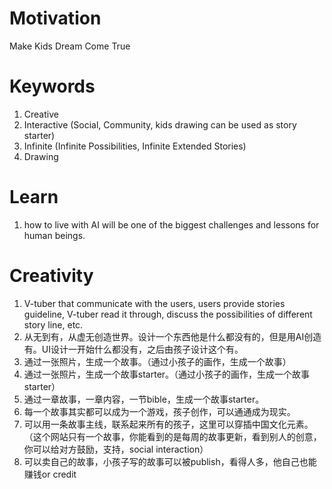 Motivation
===============
Make Kids Dream Come True

Keywords
===============
1. Creative
2. Interactive (Social, Community, kids drawing can be used as story starter)
3. Infinite (Infinite Possibilities, Infinite Extended Stories)
4. Drawing

Learn
===============
1. how to live with AI will be one of the biggest challenges and lessons for human beings.

Creativity
===============
1. V-tuber that communicate with the users, users provide stories guideline, V-tuber read it through, 
   discuss the possibilities of different story line, etc.
2. 从无到有，从虚无创造世界。设计一个东西他是什么都没有的，但是用AI创造有。UI设计一开始什么都没有，之后由孩子设计这个有。
3. 通过一张照片，生成一个故事。（通过小孩子的画作，生成一个故事）
4. 通过一张照片，生成一个故事starter。（通过小孩子的画作，生成一个故事starter）
5. 通过一章故事，一章内容，一节bible，生成一个故事starter。
6. 每一个故事其实都可以成为一个游戏，孩子创作，可以通通成为现实。
7. 可以用一条故事主线，联系起来所有的孩子，这里可以穿插中国文化元素。 
   （这个网站只有一个故事，你能看到的是每周的故事更新，看到别人的创意，你可以给对方鼓励，支持，social interaction）
8. 可以卖自己的故事，小孩子写的故事可以被publish，看得人多，他自己也能赚钱or credit